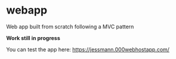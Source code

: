 # webapp
Web app built from scratch following a MVC pattern

**Work still in progress**

You can test the app here: https://jessmann.000webhostapp.com/
